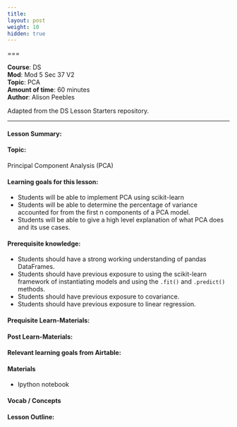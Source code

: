 ```yaml
---
title: 
layout: post
weight: 10
hidden: true
---
```


===


**Course**: DS   <br/>
**Mod**: Mod 5 Sec 37  V2         <br/>
**Topic**: PCA <br/>
**Amount of time**: 60 minutes <br/>
**Author**: Alison Peebles

Adapted from the DS Lesson Starters repository.

***

#### Lesson Summary:


#### Topic:

Principal Component Analysis (PCA)

#### Learning goals for this lesson:

* Students will be able to implement PCA using scikit-learn
* Students will be able to determine the percentage of variance accounted for from the first n components of a PCA model.
* Students will be able to give a high level explanation of what PCA does and its use cases.

#### Prerequisite knowledge:

* Students should have a strong working understanding of pandas DataFrames.
* Students should have previous exposure to using the scikit-learn framework of instantiating models and using the `.fit()` and `.predict()` methods.
* Students should have previous exposure to covariance.
* Students should have previous exposure to linear regression.

#### Prequisite Learn-Materials:

#### Post Learn-Materials:


#### Relevant learning goals from Airtable: 


#### Materials

* Ipython notebook

#### Vocab / Concepts 



#### Lesson Outline:

